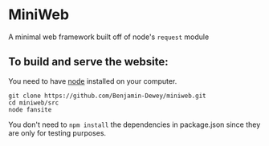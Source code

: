 # MiniWeb
A minimal web framework built off of node's ```request``` module

## To build and serve the website:
You need to have [node](https://nodejs.org/en/) installed on your computer. 
```
git clone https://github.com/Benjamin-Dewey/miniweb.git
cd miniweb/src
node fansite

```
You don't need to ```npm install``` the dependencies in package.json since they are only for testing purposes.
